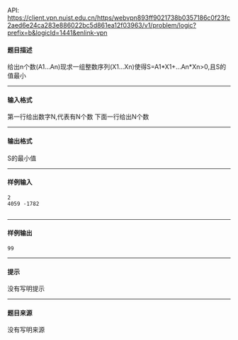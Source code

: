 API: https://client.vpn.nuist.edu.cn/https/webvpn893ff9021738b0357186c0f23fc2aed6e24ca283e886022bc5d861ea12f03963/v1/problem/logic?prefix=b&logicId=1441&enlink-vpn

#### 题目描述

给出n个数(A1...An)现求一组整数序列(X1...Xn)使得S=A1\*X1+...An\*Xn>0,且S的值最小

---

#### 输入格式

第一行给出数字N,代表有N个数 下面一行给出N个数

---

#### 输出格式

S的最小值

---

#### 样例输入
```
2
4059 -1782


```

---

#### 样例输出
```
99
```

---

#### 提示

没有写明提示

---

#### 题目来源

没有写明来源